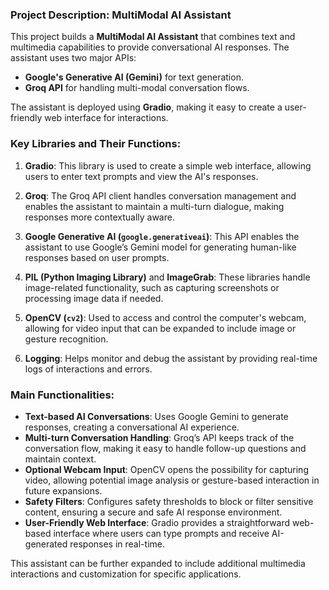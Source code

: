 ### Project Description: MultiModal AI Assistant

This project builds a **MultiModal AI Assistant** that combines text and multimedia capabilities to provide conversational AI responses. The assistant uses two major APIs:
- **Google's Generative AI (Gemini)** for text generation.
- **Groq API** for handling multi-modal conversation flows.

The assistant is deployed using **Gradio**, making it easy to create a user-friendly web interface for interactions.

### Key Libraries and Their Functions:

1. **Gradio**: This library is used to create a simple web interface, allowing users to enter text prompts and view the AI's responses.

2. **Groq**: The Groq API client handles conversation management and enables the assistant to maintain a multi-turn dialogue, making responses more contextually aware.

3. **Google Generative AI (`google.generativeai`)**: This API enables the assistant to use Google’s Gemini model for generating human-like responses based on user prompts.

4. **PIL (Python Imaging Library)** and **ImageGrab**: These libraries handle image-related functionality, such as capturing screenshots or processing image data if needed.

5. **OpenCV (`cv2`)**: Used to access and control the computer's webcam, allowing for video input that can be expanded to include image or gesture recognition.

6. **Logging**: Helps monitor and debug the assistant by providing real-time logs of interactions and errors.

### Main Functionalities:

- **Text-based AI Conversations**: Uses Google Gemini to generate responses, creating a conversational AI experience.
- **Multi-turn Conversation Handling**: Groq’s API keeps track of the conversation flow, making it easy to handle follow-up questions and maintain context.
- **Optional Webcam Input**: OpenCV opens the possibility for capturing video, allowing potential image analysis or gesture-based interaction in future expansions.
- **Safety Filters**: Configures safety thresholds to block or filter sensitive content, ensuring a secure and safe AI response environment.
- **User-Friendly Web Interface**: Gradio provides a straightforward web-based interface where users can type prompts and receive AI-generated responses in real-time.

This assistant can be further expanded to include additional multimedia interactions and customization for specific applications.
